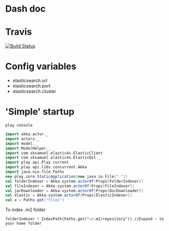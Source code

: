 Dash doc
==================

Travis
=======
[![Build Status](https://travis-ci.org/chriswk/dashdoc.svg?branch=master)](https://travis-ci.org/chriswk/dashdoc)

Config variables
================
* elasticsearch.url
* elasticsearch.port
* elasticsearch.cluster


'Simple' startup
================
```
play console
```

```scala
import akka.actor._
import actors._
import model._
import ModelHelper._
import com.sksamuel.elastic4s.ElasticClient
import com.sksamuel.elastic4s.ElasticDsl._
import play.api.Play.current
import play.api.libs.concurrent.Akka
import java.nio.file.Paths
new play.core.StaticApplication(new java.io.File("."))
val folderIndexer = Akka.system.actorOf(Props[FolderIndexer])
val fileIndexer = Akka.system.actorOf(Props[FileIndexer])
val jarDownloader = Akka.system.actorOf(Props[DocDownloader])
val elastic = Akka.system.actorOf(Props[ElasticIndexer])
val x = Paths.get("files")
```

To index .m2 folder

```
folderIndexer ! IndexPath(Paths.get("~/.m2/repository")) //Expand ~ to your home folder
```